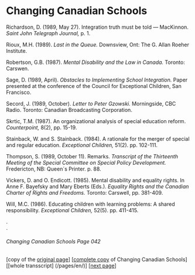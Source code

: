 # Changing Canadian Schools
Richardson, D. (1989, May 27). Integration truth must be told — MacKinnon. *Saint John Telegraph Journal,* p. 1.  

Rioux, M.H. (1989). *Last in the Queue.* Downsview, Ont: The G. Allan Roeher Institute.  

Robertson, G.B. (1987). *Mental Disability and the Law in Canada.* Toronto: Carswen.  

Sage, D. (1989, April). *Obstacles to Implementing School Integration.* Paper presented at the conference of the Council for Exceptional Children, San Francisco.  

Secord, J. (1989, October). *Letter to Peter Gzowski.* Morningside, CBC Radio. Toronto: Canadian Broadcasting Corporation.  

Skrtic, T.M. (1987). An organizational analysis of special education reform. *Counterpoint,* 8(2), pp. 15-19.  

Stainback, W. and S. Stainback. (1984). A rationale for the merger of special and regular education. *Exceptional Children,* 51(2). pp. 102-111.  

Thompson, S. (1989, October 11). Remarks. *Transcript of the Thirteenth Meeting of the Special Committee on Special Policy Development.* Fredericton, NB: Queen´s Printer. p. 88.  

Vickers, D. and O. Endicott. (1985). Mental disability and equality rights. In Anne F. Bayefsky and Mary Eberts (Eds.). *Equality Rights and the Canadian Charter of Rights and Freedoms.* Toronto: Carswell, pp. 381-409.  

Will, M.C. (1986). Educating children with learning problems: A shared responsibility. *Exceptional Children,* 52(5). pp. 411-415.

.  
.  

###### Changing Canadian Schools Page 042

[copy of the [original page](/copies-from-original/CCS042.png)]
[[complete copy](/copies-from-original/BestCopy_Changing_Canadian_Schools_Perspectives_on_Disability_and_Inclusion.pdf) of Changing Canadian Schools]
[[whole transscript] (/pages/en/)]
[[next page](Changing_Canadian_Schools-043)]


